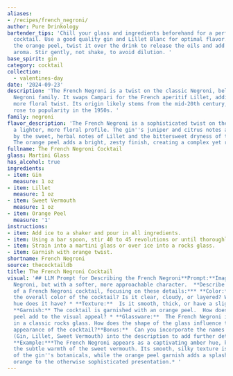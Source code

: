 ```yaml
---
aliases:
- /recipes/french_negroni/
author: Pure Drinkology
bartender_tips: 'Chill your glass and ingredients beforehand for a perfectly chilled
  cocktail. Use a good quality gin and Lillet Blanc for optimal flavor.  When expressing
  the orange peel, twist it over the drink to release the oils and add a fragrant
  aroma. Stir gently, not shake, to avoid dilution. '
base_spirit: gin
category: cocktail
collection: 
  - valentines-day
date: '2024-09-23'
description: 'The French Negroni is a twist on the classic Negroni, belonging to the
  Negroni family. It swaps Campari for the French aperitif Lillet, adding a lighter,
  more floral twist. Its origin likely stems from the mid-20th century, as Lillet
  rose to popularity in the 1950s. '
family: negroni
flavor_description: 'The French Negroni is a sophisticated twist on the classic, with
  a lighter, more floral profile. The gin''s juniper and citrus notes are balanced
  by the sweet, herbal notes of Lillet and the bittersweet dryness of the vermouth.
  The orange peel adds a bright, zesty finish, creating a complex yet refreshing experience. '
fullname: The French Negroni Cocktail
glass: Martini Glass
has_alcohol: true
ingredients:
- item: Gin
  measure: 1 oz
- item: Lillet
  measure: 1 oz
- item: Sweet Vermouth
  measure: 1 oz
- item: Orange Peel
  measure: '1'
instructions:
- item: Add ice to a shaker and pour in all ingredients.
- item: Using a bar spoon, stir 40 to 45 revolutions or until thoroughly chilled.
- item: Strain into a martini glass or over ice into a rocks glass.
- item: Garnish with orange twist.
shortname: French Negroni
source: thecocktaildb
title: The French Negroni Cocktail
visual: '## LLM Prompt for Describing the French Negroni**Prompt:**Imagine a classic
  Negroni, but with a softer, more approachable character.  **Describe the appearance
  of a French Negroni cocktail, focusing on these details:*** **Color:**  What is
  the overall color of the cocktail? Is it clear, cloudy, or layered? What kind of
  hue does it have? * **Texture:**  Is it smooth, thick, or have a slight sheen?*
  **Garnish:** The cocktail is garnished with an orange peel.  How does the orange
  peel add to the visual appeal? * **Glassware:**  The French Negroni is usually served
  in a classic rocks glass. How does the shape of the glass influence the overall
  appearance of the cocktail?**Bonus:**  Can you incorporate the names of the ingredients
  (Gin, Lillet, Sweet Vermouth) into the description to add further detail and depth?
  **Example:***The French Negroni appears as a captivating amber hue, kissed with
  the subtle warmth of the sweet vermouth. Its smooth, silky texture is reminiscent
  of the gin''s botanicals, while the orange peel garnish adds a splash of vibrant
  orange to the otherwise sophisticated presentation.* '
---
```



